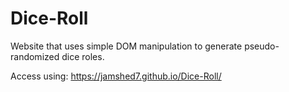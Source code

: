 # Dice-Roll
Website that uses simple DOM manipulation to generate pseudo-randomized dice roles. 

Access using: https://jamshed7.github.io/Dice-Roll/
